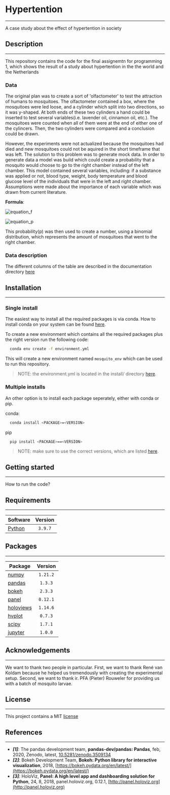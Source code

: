 # Hypertention
* * *
A case study about the effect of hypertention in society

## Description
* * *
This repository contains the code for the final assignemtn for programming 1, which shows the result of a study about hypertention in the the world and the Netherlands

### Data
The original plan was to create a sort of 'olfactometer' to test the attraction of humans to mosquitoes. The olfactometer contained a box, where the mosquitoes were led loose, and a cylinder which split into two directions, so it was y-shaped. At both ends of these two cylinders a hand could be inserted to test several variables(i.e. lavender oil, cinnamon oil, etc.). The mosquitoes were counted when all of them were at the end of either one of the cylincers. Then, the two cylinders were compared and a conclusion could be drawn. 

However, the experiments were not actualized because the mosquitoes had died and new mosquitoes could not be aquired in the short timeframe that was left. The solution to this problem was to generate mock data. In order to generate data a model was build which could create a probability that a mosquito would choose to go to the right chamber instead of the left chamber. This model contained several variables, including: if a substance was applied or not, blood type, weight, body temperature and blood glucose level of the individuals that were in the left and right chamber. Assumptions were made about the importance of each variable which was drawn from current literature. 

**Formula**:  

![equation_f](http://www.sciweavers.org/download/Tex2Img_1641568101.jpg)  

![equation_p](http://www.sciweavers.org/download/Tex2Img_1641568268.jpg)

This probability(p) was then used to create a number, using a binomial distribution, which represents the amount of mosquitoes that went to the right chamber.

### Data description

The different columns of the table are described in the documentation directory [here](/documentation/data_table_documentation.md)

## Installation
* * *

### Single install
The easiest way to install all the required packages is via conda. How to install conda on your system can be found [here](https://docs.anaconda.com/anaconda/install/index.html).

To create a new environment which contains all the required packages plus the right version run the following code:

```bash
  conda env create -f environment.yml
```

This will create a new environment named `mosquito_env` which can be used to run this repository.

> NOTE: the environment.yml is located in the install/ directory [here](install/environment.yml).

### Multiple installs
An other option is to install each package seperately, either with conda or pip.

conda:
```bash
  conda install <PACKAGE>=<VERSION>
```

pip
```bash
  pip install <PACKAGE>==<VERSION>
```

> NOTE: make sure to use the correct versions, which are listed [here](#packages).

## Getting started
* * *
How to run the code?


## Requirements
* * *
| Software                          | Version  |
| --------------------------------- | :------: |
| [Python](https://www.python.org/) | `3.9.7`  |    


## Packages
* * *
| Package                                | Version  |
| ---------------------------------------| :------: |
| [numpy](https://numpy.org/)            | `1.21.2` |
| [pandas](https://pandas.pydata.org/)   | `1.3.3`  |
| [bokeh](https://bokeh.org/)            | `2.3.3`  |
| [panel](https://panel.holoviz.org/)    | `0.12.1` |
| [holoviews](https://holoviews.org/)    | `1.14.6` |
| [hvplot](https://hvplot.holoviz.org/)  | `0.7.3`  |
| [scipy](https://scipy.org/)            | `1.7.1`  |
| [jupyter](https://jupyter.org/)        | `1.0.0`  |


## Acknowledgements
* * *
We want to thank two people in particular. First, we want to thank René van Koldam because he helped us tremendously with creating the experimental setup. Second, we want to thank ir. PFA (Pieter) Rouweler for providing us with a batch of mosquito larvae. 


## License
* * * 
This project contains a MIT [license](./LICENSE.md)


## References
* * *

* ***[1]***: The pandas development team, **pandas-dev/pandas: Pandas**, feb, 2020, Zenodo, latest, [10.5281/zenodo.3509134](https://doi.org/10.5281/zenodo.3509134)
* ***[2]***: Bokeh Development Team, **Bokeh: Python library for interactive visualization**, 2018, [https://bokeh.pydata.org/en/latest/](https://bokeh.pydata.org/en/latest/)
* ***[3]***: HoloViz, **Panel: A high level app and dashboarding solution for Python**, 24, 8, 2018, panel.holoviz.org, 0.12.1, [http://panel.holoviz.org](http://panel.holoviz.org) 

